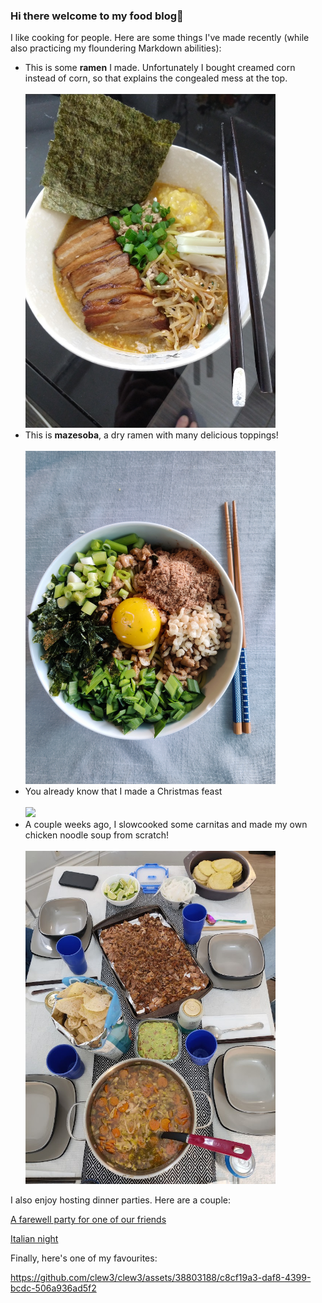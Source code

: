 ### Hi there welcome to my food blog👋

I like cooking for people. Here are some things I've made recently (while also practicing my floundering Markdown abilities):
<ul>
  <li>This is some <b>ramen</b> I made. Unfortunately I bought creamed corn instead of corn, so that explains the congealed mess at the top.</li>
    <br><img src="ramen.jpg" width="400"></br>

  <li>This is <b>mazesoba</b>, a dry ramen with many delicious toppings!</li>
    <br><img src="IMG_20230511_194500.jpg" width="400"></br>

  <li>You already know that I made a Christmas feast</li>
    <br><img src="turkey.jpg" width="500"></br>

  <li>A couple weeks ago, I slowcooked some carnitas and made my own chicken noodle soup from scratch!</li>
    <br><img src="carnitas.jpg" width="400"></br>
</ul>

I also enjoy hosting dinner parties. Here are a couple:

<a href="https://www.instagram.com/reel/Cx0xkFeOxy-/">A farewell party for one of our friends</a>

<a href="https://www.instagram.com/reel/CvX90AkAwaB/">Italian night</a>


Finally, here's one of my favourites:

https://github.com/clew3/clew3/assets/38803188/c8cf19a3-daf8-4399-bcdc-506a936ad5f2



